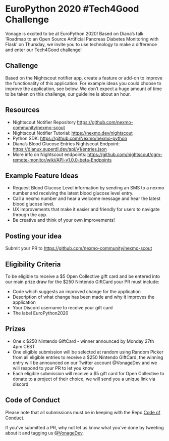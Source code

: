 # EuroPython 2020 #Tech4Good Challenge

Vonage is excited to be at EuroPython 2020! Based on Diana’s talk ‘Roadmap to an Open Source Artificial Pancreas Diabetes Monitoring with Flask’ on Thursday, we invite you to use technology to make a difference and enter our Tech4Good challenge!

## Challenge

Based on the Nightscout notifier app, create a feature or add-on to improve the functionality of this application. For example ideas you could choose to improve the application, see below. We don’t expect a huge amount of time to be taken on this challenge, our guideline is about an hour.

## Resources

- Nightscout Notifier Repository https://github.com/nexmo-community/nexmo-scout
- Nightscout Notifier Tutorial: https://nexmo.dev/nightscout 
- Python SDK: https://github.com/Nexmo/nexmo-python
- Diana’s Blood Glucose Entries Nightscout Endpoint: https://dianux.superdi.dev/api/v1/entries.json 
- More info on Nightscout endpoints: https://github.com/nightscout/cgm-remote-monitor/wiki/API-v1.0.0-beta-Endpoints

## Example Feature Ideas

- Request Blood Glucose Level information by sending an SMS to a nexmo number and receiving the latest blood glucose level entry.
- Call a nexmo number and hear a welcome message and hear the latest blood glucose level.
- UX Improvements that make it easier and friendly for users to navigate through the app.
- Be creative and think of your own improvements!

## Posting your idea

Submit your PR to https://github.com/nexmo-community/nexmo-scout 

## Eligibility Criteria

To be eligible to receive a $5 Open Collective gift card and be entered into our main prize draw for the $250 Nintendo GiftCard your PR must include:

- Code which suggests an improved change for the application
- Description of what change has been made and why it improves the application
- Your Discord username to receive your gift card
- The label EuroPython2020 

## Prizes

- One x $250 Nintendo GiftCard - winner announced by Monday 27th 4pm CEST
- One eligible submission will be selected at random using Random Picker from all eligible entries to receive a $250 Nintendo GiftCard, the winning entry will be announced on our Twitter account @VonageDev and we will respond to your PR to let you know
- Each eligible submission will receive a $5 gift card for Open Collective to donate to a project of their choice, we will send you a unique link via discord 

## Code of Conduct

Please note that all submissions must be in keeping with the Repo [Code of Conduct](CODE_OF_CONDUCT.MD).


If you’ve submitted a PR, why not let us know what you’ve done by tweeting about it and tagging us [@VonageDev](https://twitter.com/vonagedev).
